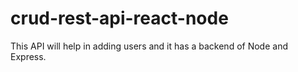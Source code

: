 # crud-rest-api-react-node

This API will help in adding users and it has a backend of Node and Express.
